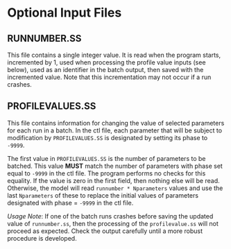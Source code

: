 # Optional Input Files

## RUNNUMBER.SS
This file contains a single integer value.  It is read when the program starts, incremented by 1, used when processing the profile value inputs (see below), used as an identifier in the batch output, then saved with the incremented value.  Note that this incrementation may not occur if a run crashes.  

## PROFILEVALUES.SS
This file contains information for changing the value of selected parameters for each run in a batch.  In the ctl file, each parameter that will be subject to modification by `PROFILEVALUES.SS` is designated by setting its phase to `-9999`.  
 
The first value in `PROFILEVALUES.SS` is the number of parameters to be batched.  This value **MUST** match the number of parameters with phase set equal to `-9999` in the ctl file.  The program performs no checks for this equality.  If the value is zero in the first field, then nothing else will be read.  Otherwise, the model will read `runnumber * Nparameters` values and use the last `Nparameters` of these to replace the initial values of parameters designated with phase = `-9999` in the ctl file.  

*Usage Note*: If one of the batch runs crashes before saving the updated value of `runnumber.ss`, then the processing of the `profilevalue.ss` will not proceed as expected.  Check the output carefully until a more robust procedure is developed.
